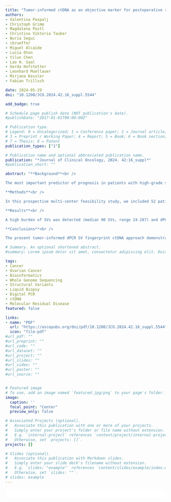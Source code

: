 ```yaml
---
title: "Tumor-informed ctDNA as an objective marker for postoperative residual disease in epithelial ovarian cancer"
authors:
- Valentina Paspalj
- Christoph Grimm
- Magdalena Postl
- Christina Viktoria Tauber
- Nuria Segui
- cbrueffer
- Miguel Alcaide
- Lucia Oton
- Yilun Chen
- Lao H. Saal
- Gerda Hofstetter
- Leonhard Muellauer
- Mirjana Kessler
- Fabian Trillsch

date: 2024-05-29
doi: "10.1200/JCO.2024.42.16_suppl.5544"

add_badge: true

# Schedule page publish date (NOT publication's date).
#publishDate: "2017-01-01T00:00:00Z"

# Publication type.
# Legend: 0 = Uncategorized; 1 = Conference paper; 2 = Journal article;
# 3 = Preprint / Working Paper; 4 = Report; 5 = Book; 6 = Book section;
# 7 = Thesis; 8 = Patent
publication_types: ["1"]

# Publication name and optional abbreviated publication name.
publication: "*Journal of Clinical Oncology, 2024. 42:16_suppl*"
#publication_short: ""

abstract: "**Background**<br />

The most important predictor of prognosis in patients with high-grade serous ovarian cancer (HGSOC) is complete tumor resection after primary surgery. The current practice for classifying postoperative residual disease is the subjective assessment by the physician at the end of surgery. To date, an accurate objective marker for postoperative tumor residuals is lacking. In this study we are evaluating circulating tumor DNA (ctDNA) as a predictive marker for postoperative minimum residual disease (MRD).<br />

**Methods**<br />

In this prospective multi-center feasibility study, we included 52 patients with advanced HGSOC who underwent primary debulking surgery between July 2021 and December 2023. Intraoperatively, tumor tissue from several tumor locations was evaluated. Blood samples were examined preoperatively, on day two, and day ten postoperatively. Whole genome sequencing (WGS) was used to identify structural variants (SVs), single nucleotide variants (SNVs) and indels in fresh frozen or FFPE tumor tissue to develop personalized multiplex digital polymerase chain reaction (dPCR) fingerprint assays.<br />

**Results**<br />

A high burden of SVs was detected (median 90 SVs, range 24-287) and dPCR assays successfully designed and orthogonally validated in all tumor samples. A unique dPCR fingerprint was generated for every patient, tracking one to eight biomarkers per patient (median 8). In a subset of 10 patients tissue biopsy samples from multiple tumor localizations were available. The personalized fingerprint was validated across all locations and shown to be consistent. In the overall cohort, ctDNA was positive in 96% (n=46/48) of patients preoperatively and in 87% (n=39/45) at postoperative day 10 (d10), when a plasma sample was available. Compared to patients without macroscopic residual disease, patients with postoperative tumor residuals expressed significantly higher ctDNA levels at d10 (p <0.001). Furthermore, for patients with macroscopic tumor residuals, ctDNA levels at d10 (% variant allele fraction (VAF)) remained comparable to preoperative ctDNA levels (4% decrease in median ctDNA levels). In contrast, patients with macroscopic complete resection were noted to have a 97% decrease in median ctDNA levels between pre-operative and d10 detection.<br />

**Conclusions**<br />

The present tumor-informed dPCR SV fingerprint ctDNA approach demonstrated feasibility with remarkably high detection rates pre- and postoperatively. Postoperative ctDNA levels differed substantially based on postoperative tumor residuals. These findings suggest that this personalized approach could be used to develop a dPCR SV detection assay and may have clinical utility for postoperative MRD evaluation in patients with primary advanced HGSOC.<br />"

# Summary. An optional shortened abstract.
#summary: Lorem ipsum dolor sit amet, consectetur adipiscing elit. Duis posuere tellus ac convallis placerat. Proin tincidunt magna sed ex sollicitudin condimentum.

tags:
- Cancer
- Ovarian Cancer
- Bioinformatics
- Whole Genome Sequencing
- Structural Variants
- Liquid Biopsy
- Digital PCR
- ctDNA
- Molecular Residual Disease
featured: false

links:
- name: "PDF"
  url: "https://ascopubs.org/doi/pdf/10.1200/JCO.2024.42.16_suppl.5544"
  icon: "file-pdf"
#url_pdf: ""
#url_preprint: ""
#url_code: ""
#url_dataset: ""
#url_project: ""
#url_slides: ""
#url_video: ""
#url_poster: ""
#url_source: ""


# Featured image
# To use, add an image named `featured.jpg/png` to your page's folder. 
image:
  caption: ''
  focal_point: "Center"
  preview_only: false

# Associated Projects (optional).
#   Associate this publication with one or more of your projects.
#   Simply enter your project's folder or file name without extension.
#   E.g. `internal-project` references `content/project/internal-project/index.md`.
#   Otherwise, set `projects: []`.
projects: []

# Slides (optional).
#   Associate this publication with Markdown slides.
#   Simply enter your slide deck's filename without extension.
#   E.g. `slides: "example"` references `content/slides/example/index.md`.
#   Otherwise, set `slides: ""`.
# slides: example
---
```


<html>
  <style>
    section {
        background: white;
        color: black;
        border-radius: 1em;
        padding: 1em;
        left: 50% }
    #inner {
        display: inline-block;
        display: flex;
        align-items: center;
        justify-content: center }
  </style>
  <section>
    <div id="inner">
      <script type='text/javascript' src='https://d1bxh8uas1mnw7.cloudfront.net/assets/embed.js'></script>
        <span style="float:left";
          class="__dimensions_badge_embed__"
          data-doi="10.1200/JCO.2024.42.16_suppl.5544"
          data-hide-zero-citations="true"
          data-legend="always">
        </span>
      <script async src="https://badge.dimensions.ai/badge.js" charset="utf-8"></script>
        <div style="float:right";
          data-link-target="_blank"
          data-badge-details="right"
          data-badge-type="medium-donut"
          data-doi="10.1200/JCO.2024.42.16_suppl.5544"
          data-condensed="true"
          data-hide-no-mentions="true"
          class="altmetric-embed">
        </div>
    </div>
  </section>
